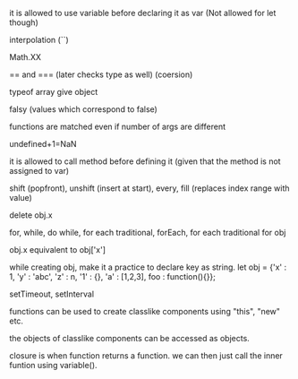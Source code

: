 it is allowed to use variable before declaring it as var (Not allowed for let though)

interpolation (``)

Math.XX

== and === (later checks type as well) (coersion)

typeof array give object

falsy (values which correspond to false)

functions are matched even if number of args are different

undefined+1=NaN

it is allowed to call method before defining it (given that the method is not assigned to var)

shift (popfront), unshift (insert at start), every, fill (replaces index range with value)

delete obj.x

for, while, do while, for each traditional, forEach, for each traditional for obj

obj.x equivalent to obj['x']

while creating obj, make it a practice to declare key as string. let obj = {'x' : 1, 'y' : 'abc', 'z' : n, '1' : {}, 'a' : [1,2,3], foo : function(){}};

setTimeout, setInterval

functions can be used to create classlike components using "this", "new" etc.

the objects of classlike components can be accessed as objects.

closure is when function returns a function. we can then just call the inner funtion using variable().

